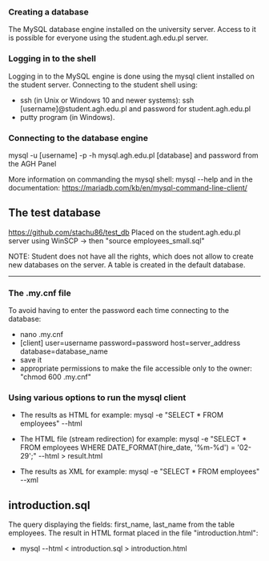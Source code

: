 ### Creating a database
The MySQL database engine installed on the university server. Access to it is possible for everyone using the student.agh.edu.pl server.

### Logging in to the shell
Logging in to the MySQL engine is done using the mysql client installed on the student server. Connecting to the student shell using:
- ssh (in Unix or Windows 10 and newer systems): 
ssh [username]@student.agh.edu.pl and password for student.agh.edu.pl
- putty program (in Windows).

### Connecting to the database engine
mysql -u [username] -p -h mysql.agh.edu.pl [database]
and password from the AGH Panel

More information on commanding the mysql shell:
mysql --help
and in the documentation: https://mariadb.com/kb/en/mysql-command-line-client/

## The test database
https://github.com/stachu86/test_db
Placed on the student.agh.edu.pl server using WinSCP -> then "source employees_small.sql"

NOTE: Student does not have all the rights, which does not allow to create new databases on the server. A table is created in the default database.

----------------------------------------------------------------------------------------

### The .my.cnf file
To avoid having to enter the password each time connecting to the database:
- nano .my.cnf
- [client]
  user=username
  password=password
  host=server_address
  database=database_name
- save it
- appropriate permissions to make the file accessible only to the owner: "chmod 600 .my.cnf"

### Using various options to run the mysql client
- The results as HTML for example:
mysql -e "SELECT * FROM employees" --html

- The HTML file (stream redirection) for example:
mysql -e "SELECT * FROM employees WHERE DATE_FORMAT(hire_date, '%m-%d') = '02-29';" --html > result.html

- The results as XML for example:
mysql -e "SELECT * FROM employees" --xml

## introduction.sql
The query displaying the fields: first_name, last_name from the table employees. 
The result in HTML format placed in the file "introduction.html":
- mysql --html < introduction.sql > introduction.html
